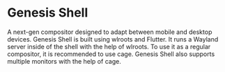 # Genesis Shell

A next-gen compositor designed to adapt between mobile and desktop devices.
Genesis Shell is built using wlroots and Flutter. It runs a Wayland server inside
of the shell with the help of wlroots. To use it as a regular compositor, it is
recommended to use cage. Genesis Shell also supports multiple monitors with the
help of cage.
